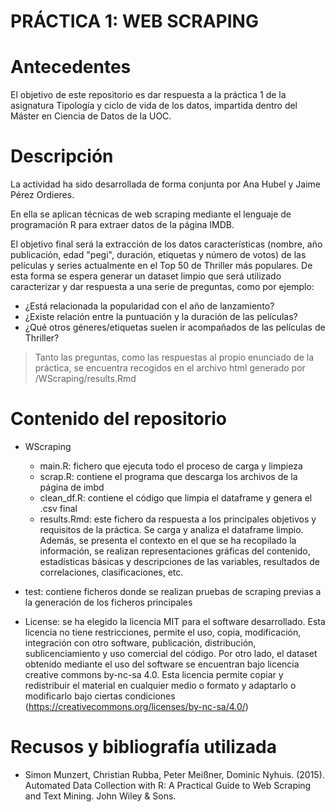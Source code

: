 # PRÁCTICA 1: WEB SCRAPING

# Antecedentes

El objetivo de este repositorio es dar respuesta a la práctica 1 de la asignatura Tipología y ciclo de vida de los datos, impartida dentro del Máster en Ciencia de Datos de la UOC. 


# Descripción

La actividad ha sido desarrollada de forma conjunta por Ana Hubel y Jaime Pérez Ordieres. 

En ella se aplican técnicas de web scraping mediante el lenguaje de programación R para extraer datos de la página IMDB.

El objetivo final será la extracción de los datos características (nombre, año publicación, edad "pegi", duración, etiquetas y número de votos) de las películas y series actualmente en el Top 50 de Thriller más populares. De esta forma se espera generar un dataset limpio que será utilizado caracterizar y dar respuesta a una serie de preguntas, como por ejemplo:

* ¿Está relacionada la popularidad con el año de lanzamiento?
* ¿Existe relación entre la puntuación y la duración de las películas?
* ¿Qué otros géneres/etiquetas suelen ir acompañados de las películas de Thriller?

> Tanto las preguntas, como las respuestas al propio enunciado de la práctica, se encuentra recogidos en el archivo html generado por /WScraping/results.Rmd


# Contenido del repositorio

* WScraping
    - main.R: fichero que ejecuta todo el proceso de carga y limpieza
    - scrap.R: contiene el programa que descarga los archivos de la página de imbd
    - clean_df.R: contiene el código que limpia el dataframe y genera el .csv final
    - results.Rmd: este fichero da respuesta a los principales objetivos y requisitos de la práctica. Se carga y analiza el dataframe limpio. Además, se presenta el contexto en el que se ha recopilado la información, se realizan representaciones gráficas del contenido, estadísticas básicas y descripciones de las variables, resultados de correlaciones, clasificaciones, etc.

* test: contiene ficheros donde se realizan pruebas de scraping previas a la generación de los ficheros principales
* License: se ha elegido la licencia MIT para el software desarrollado. Esta licencia no tiene restricciones, permite el uso, copia, modificación, integración con otro software, publicación, distribución, sublicenciamiento y uso comercial del código. Por otro lado, el dataset obtenido mediante el uso del software se encuentran bajo licencia creative commons by-nc-sa 4.0. Esta licencia permite copiar y redistribuir el material en cualquier medio o formato y adaptarlo o modificarlo bajo ciertas condiciones (https://creativecommons.org/licenses/by-nc-sa/4.0/)

# Recusos y bibliografía utilizada

* Simon Munzert, Christian Rubba, Peter Meißner, Dominic Nyhuis. (2015). Automated Data Collection with R: A Practical Guide to Web Scraping and Text Mining. John Wiley & Sons.
